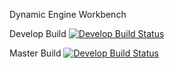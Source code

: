Dynamic Engine Workbench

Develop Build
[![Develop Build Status](https://travis-ci.org/github-vipera/de-workbench.svg?branch=develop)](https://travis-ci.org/github-vipera/de-workbench)

Master Build
[![Develop Build Status](https://travis-ci.org/github-vipera/de-workbench.svg?branch=master)](https://travis-ci.org/github-vipera/de-workbench)
